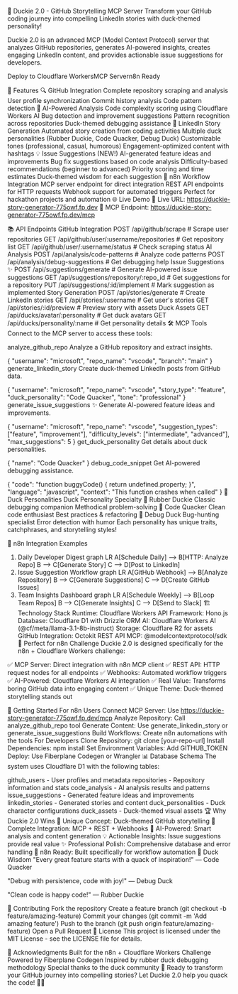 🦆 Duckie 2.0 - GitHub Storytelling MCP Server
Transform your GitHub coding journey into compelling LinkedIn stories with duck-themed personality!

Duckie 2.0 is an advanced MCP (Model Context Protocol) server that analyzes GitHub repositories, generates AI-powered insights, creates engaging LinkedIn content, and provides actionable issue suggestions for developers.

Deploy to Cloudflare WorkersMCP Servern8n Ready

🚀 Features
🔍 GitHub Integration
Complete repository scraping and analysis
User profile synchronization
Commit history analysis
Code pattern detection
🤖 AI-Powered Analysis
Code complexity scoring using Cloudflare Workers AI
Bug detection and improvement suggestions
Pattern recognition across repositories
Duck-themed debugging assistance
📝 LinkedIn Story Generation
Automated story creation from coding activities
Multiple duck personalities (Rubber Duckie, Code Quacker, Debug Duck)
Customizable tones (professional, casual, humorous)
Engagement-optimized content with hashtags
💡 Issue Suggestions (NEW!)
AI-generated feature ideas and improvements
Bug fix suggestions based on code analysis
Difficulty-based recommendations (beginner to advanced)
Priority scoring and time estimates
Duck-themed wisdom for each suggestion
🔌 n8n Workflow Integration
MCP server endpoint for direct integration
REST API endpoints for HTTP requests
Webhook support for automated triggers
Perfect for hackathon projects and automation
🌐 Live Demo
🔗 Live URL: https://duckie-story-generator-775owf.fp.dev
🔌 MCP Endpoint: https://duckie-story-generator-775owf.fp.dev/mcp

📚 API Endpoints
GitHub Integration
POST /api/github/scrape              # Scrape user repositories
GET  /api/github/user/:username/repositories  # Get repository list
GET  /api/github/user/:username/status        # Check scraping status
AI Analysis
POST /api/analysis/code-patterns     # Analyze code patterns
POST /api/analysis/debug-suggestions # Get debugging help
Issue Suggestions ✨
POST /api/suggestions/generate       # Generate AI-powered issue suggestions
GET  /api/suggestions/repository/:repo_id    # Get suggestions for a repository
PUT  /api/suggestions/:id/implement  # Mark suggestion as implemented
Story Generation
POST /api/stories/generate           # Create LinkedIn stories
GET  /api/stories/:username          # Get user's stories
GET  /api/stories/:id/preview        # Preview story with assets
Duck Assets
GET /api/ducks/avatar/:personality   # Get duck avatars
GET /api/ducks/personality/:name     # Get personality details
🛠️ MCP Tools
Connect to the MCP server to access these tools:

analyze_github_repo
Analyze a GitHub repository and extract insights.

{
  "username": "microsoft",
  "repo_name": "vscode",
  "branch": "main"
}
generate_linkedin_story
Create duck-themed LinkedIn posts from GitHub data.

{
  "username": "microsoft",
  "repo_name": "vscode", 
  "story_type": "feature",
  "duck_personality": "Code Quacker",
  "tone": "professional"
}
generate_issue_suggestions ✨
Generate AI-powered feature ideas and improvements.

{
  "username": "microsoft",
  "repo_name": "vscode",
  "suggestion_types": ["feature", "improvement"],
  "difficulty_levels": ["intermediate", "advanced"],
  "max_suggestions": 5
}
get_duck_personality
Get details about duck personalities.

{
  "name": "Code Quacker"
}
debug_code_snippet
Get AI-powered debugging assistance.

{
  "code": "function buggyCode() { return undefined.property; }",
  "language": "javascript",
  "context": "This function crashes when called"
}
🦆 Duck Personalities
Duck	Personality	Specialty
🦆 Rubber Duckie	Classic debugging companion	Methodical problem-solving
🦆 Code Quacker	Clean code enthusiast	Best practices & refactoring
🦆 Debug Duck	Bug-hunting specialist	Error detection with humor
Each personality has unique traits, catchphrases, and storytelling styles!

🔧 n8n Integration Examples
1. Daily Developer Digest
graph LR
    A[Schedule Daily] --> B[HTTP: Analyze Repo]
    B --> C[Generate Story]
    C --> D[Post to LinkedIn]
2. Issue Suggestion Workflow
graph LR
    A[GitHub Webhook] --> B[Analyze Repository]
    B --> C[Generate Suggestions]
    C --> D[Create GitHub Issues]
3. Team Insights Dashboard
graph LR
    A[Schedule Weekly] --> B[Loop Team Repos]
    B --> C[Generate Insights]
    C --> D[Send to Slack]
🏗️ Technology Stack
Runtime: Cloudflare Workers
API Framework: Hono.js
Database: Cloudflare D1 with Drizzle ORM
AI: Cloudflare Workers AI (@cf/meta/llama-3.1-8b-instruct)
Storage: Cloudflare R2 for assets
GitHub Integration: Octokit REST API
MCP: @modelcontextprotocol/sdk
🎯 Perfect for n8n Challenge
Duckie 2.0 is designed specifically for the n8n + Cloudflare Workers challenge:

✅ MCP Server: Direct integration with n8n MCP client
✅ REST API: HTTP request nodes for all endpoints
✅ Webhooks: Automated workflow triggers
✅ AI-Powered: Cloudflare Workers AI integration
✅ Real Value: Transforms boring GitHub data into engaging content
✅ Unique Theme: Duck-themed storytelling stands out

🚀 Getting Started
For n8n Users
Connect MCP Server: Use https://duckie-story-generator-775owf.fp.dev/mcp
Analyze Repository: Call analyze_github_repo tool
Generate Content: Use generate_linkedin_story or generate_issue_suggestions
Build Workflows: Create n8n automations with the tools
For Developers
Clone Repository: git clone [your-repo-url]
Install Dependencies: npm install
Set Environment Variables: Add GITHUB_TOKEN
Deploy: Use Fiberplane Codegen or Wrangler
📊 Database Schema
The system uses Cloudflare D1 with the following tables:

github_users - User profiles and metadata
repositories - Repository information and stats
code_analysis - AI analysis results and patterns
issue_suggestions - Generated feature ideas and improvements
linkedin_stories - Generated stories and content
duck_personalities - Duck character configurations
duck_assets - Duck-themed visual assets
🏆 Why Duckie 2.0 Wins
🦆 Unique Concept: Duck-themed GitHub storytelling
🔗 Complete Integration: MCP + REST + Webhooks
🤖 AI-Powered: Smart analysis and content generation
💡 Actionable Insights: Issue suggestions provide real value
✨ Professional Polish: Comprehensive database and error handling
🚀 n8n Ready: Built specifically for workflow automation
🦆 Duck Wisdom
"Every great feature starts with a quack of inspiration!"
— Code Quacker

"Debug with persistence, code with joy!"
— Debug Duck

"Clean code is happy code!"
— Rubber Duckie

🤝 Contributing
Fork the repository
Create a feature branch (git checkout -b feature/amazing-feature)
Commit your changes (git commit -m 'Add amazing feature')
Push to the branch (git push origin feature/amazing-feature)
Open a Pull Request
📄 License
This project is licensed under the MIT License - see the LICENSE file for details.

🙏 Acknowledgments
Built for the n8n + Cloudflare Workers Challenge
Powered by Fiberplane Codegen
Inspired by rubber duck debugging methodology
Special thanks to the duck community 🦆
Ready to transform your GitHub journey into compelling stories? Let Duckie 2.0 help you quack the code! 🦆✨
